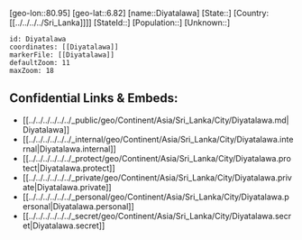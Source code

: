 ﻿---
location: [6.82,80.95]
mapzoom: [7,12] 
mapmarker: city 
type: City
tags:
- geo/City


SpocWebEntityId: 29818
isDeleted: false
confidential: public

---
[geo-lon::80.95]
[geo-lat::6.82]
[name::Diyatalawa]
[State::]
[Country:[[../../../../Sri_Lanka]]]]
[StateId::]
[Population::]
[Unknown::]


```leaflet
id: Diyatalawa
coordinates: [[Diyatalawa]]
markerFile: [[Diyatalawa]]
defaultZoom: 11 
maxZoom: 18
```


## Confidential Links & Embeds: 
- [[../../../../../../_public/geo/Continent/Asia/Sri_Lanka/City/Diyatalawa.md|Diyatalawa]] 
- [[../../../../../../_internal/geo/Continent/Asia/Sri_Lanka/City/Diyatalawa.internal|Diyatalawa.internal]] 
- [[../../../../../../_protect/geo/Continent/Asia/Sri_Lanka/City/Diyatalawa.protect|Diyatalawa.protect]] 
- [[../../../../../../_private/geo/Continent/Asia/Sri_Lanka/City/Diyatalawa.private|Diyatalawa.private]] 
- [[../../../../../../_personal/geo/Continent/Asia/Sri_Lanka/City/Diyatalawa.personal|Diyatalawa.personal]] 
- [[../../../../../../_secret/geo/Continent/Asia/Sri_Lanka/City/Diyatalawa.secret|Diyatalawa.secret]] 
